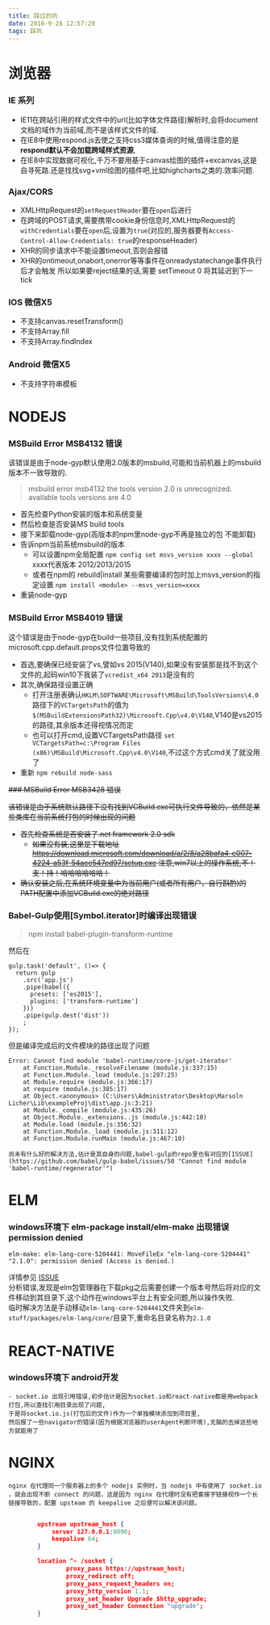 ```yaml
---
title: 踩过的坑
date: 2016-9-28 12:57:29
tags: 踩坑
---
```



# 浏览器

### IE 系列

 - IE11在跨站引用的样式文件中的url(比如字体文件路径)解析时,会将document文档的域作为当前域,而不是该样式文件的域.
 - 在IE8中使用respond.js去使之支持css3媒体查询的时候,值得注意的是**respond默认不会加载跨域样式资源**,
 - 在IE8中实现数据可视化,千万不要用基于canvas绘图的插件+excanvas,这是自寻死路.还是找找svg+vml绘图的插件吧,比如highcharts之类的.效率问题.

### Ajax/CORS

 - XMLHttpRequest的`setRequestHeader`要在`open`后进行
 - 在跨域的POST请求,需要携带cookie身份信息时,XMLHttpRequest的`withCredentials`要在`open`后,设置为`true`(对应的,服务器要有`Access-Control-Allow-Credentials: true`的responseHeader)
 - XHR的同步请求中不能设置timeout,否则会报错
 - XHR的ontimeout,onabort,onerror等等事件在onreadystatechange事件执行后才会触发 所以如果要reject结果的话,需要 setTimeout 0 将其延迟到下一tick

<!--more-->

### IOS 微信X5

 - 不支持canvas.resetTransform()
 - 不支持Array.fill
 - 不支持Array.findIndex 

### Android 微信X5

 - 不支持字符串模板

# NODEJS

### MSBuild Error MSB4132 错误 

该错误是由于node-gyp默认使用2.0版本的msbuild,可能和当前机器上的msbuild版本不一致导致的.

> msbuild error msb4132 the tools version 2.0 is unrecognized. available tools versions are 4.0

- 首先检查Python安装的版本和系统变量
- 然后检查是否安装MS build tools
- 接下来卸载node-gyp(高版本的npm里node-gyp不再是独立的包 不能卸载)
- 告诉npm当前系统msbuild的版本
	- 可以设置npm全局配置 `npm config set msvs_version xxxx --global` xxxx代表版本 2012/2013/2015  
	- 或者在npm的 rebuild|install 某些需要编译的包时加上msvs_version的指定设置 `npm install <module> --msvs_version=xxxx`
- 重装node-gyp

### MSBuild Error MSB4019 错误

这个错误是由于node-gyp在build一些项目,没有找到系统配置的microsoft.cpp.default.props文件位置导致的

- 首选,要确保已经安装了vs,譬如vs 2015(V140),如果没有安装那是找不到这个文件的,起码win10下我装了`vcredist_x64 2013`是没有的
- 其次,确保路径设置正确
	- 打开注册表确认`HKLM\SOFTWARE\Microsoft\MSBuild\ToolsVersions\4.0`路径下的`VCTargetsPath`的值为`$(MSBuildExtensionsPath32)\Microsoft.Cpp\v4.0\V140`,V140是vs2015的路径,其余版本还得视情况而定
	- 也可以打开cmd,设置VCTargetsPath路径 `set VCTargetsPath=c:\Program Files (x86)\MSBuild\Microsoft.Cpp\v4.0\V140`,不过这个方式cmd关了就没用了
- 重新 `npm rebuild node-sass`

<strike>
### MSBuild Error MSB3428 错误

该错误是由于系统默认路径下没有找到VCBuild.exe可执行文件导致的，依然是某些类库在当前系统打包的时候出现的问题

- 首先检查系统是否安装了.net framework 2.0 sdk
	- 如果没有装,这里是下载地址 https://download.microsoft.com/download/a/2/8/a28bafa4-c007-4224-a53f-54aee547ed97/setup.exe 注意,win7以上的操作系统,不！支！持！哈哈哈哈哈哈！ 
- 确认安装之后,在系统环境变量中为当前用户(或者所有用户，自行斟酌)的PATH配置中添加VCBuild.exe的绝对路径
</strike>

### Babel-Gulp使用[Symbol.iterator]时编译出现错误 

> npm install babel-plugin-transform-runtime

然后在

	gulp.task('default', ()=> {
	  return gulp
	    .src('app.js')
	    .pipe(babel({
	      presets: ['es2015'],
	      plugins: ['transform-runtime']
	    }))
	    .pipe(gulp.dest('dist'))
	    ;
	});

但是编译完成后的文件模块的路径出现了问题

	Error: Cannot find module 'babel-runtime/core-js/get-iterator'
	    at Function.Module._resolveFilename (module.js:337:15)
	    at Function.Module._load (module.js:287:25)
	    at Module.require (module.js:366:17)
	    at require (module.js:385:17)
	    at Object.<anonymous> (C:\Users\Administrator\Desktop\Marsoln Licher\Lib\exampleProj\dist\app.js:3:21)
	    at Module._compile (module.js:435:26)
	    at Object.Module._extensions..js (module.js:442:10)
	    at Module.load (module.js:356:32)
	    at Function.Module._load (module.js:311:12)
	    at Function.Module.runMain (module.js:467:10)

	尚未有什么好的解决方法,估计是其自身的问题,babel-gulp的repo里也有对应的[ISSUE](https://github.com/babel/gulp-babel/issues/50 "Cannot find module 'babel-runtime/regenerator'")

# ELM

### windows环境下 elm-package install/elm-make 出现错误permission denied

	elm-make: elm-lang-core-5204441: MoveFileEx "elm-lang-core-5204441" "2.1.0": permission denied (Access is denied.)

详情参见 [ISSUE](https://github.com/elm-lang/elm-platform/issues/81)  
分析错误,发现是elm包管理器在下载pkg之后需要创建一个版本号然后将对应的文件移动到其目录下,这个动作在windows平台上有安全问题,所以操作失败.  
临时解决方法是手动移动`elm-lang-core-5204441`文件夹到`elm-stuff/packages/elm-lang/core/`目录下,重命名目录名称为`2.1.0`

# REACT-NATIVE

### windows环境下 android开发 

	- socket.io 出现引用错误,初步估计是因为socket.io和react-native都是用webpack打包,所以查找引用目录出现了问题,
	于是将socket.io.js(打包后的文件)作为一个单独模块添加到项目里,
	然后报了一些navigator的错误(因为根据浏览器的userAgent判断环境),无脑的去掉这些地方就能用了

# NGINX

	nginx 在代理同一个服务器上的多个 nodejs 实例时，当 nodejs 中有使用了 socket.io ，就会出现不断 connect 的问题，这是因为 nginx 在代理时没有把套接字链接视作一个长链接导致的，配置 upsteam 的 keepalive 之后便可以解决该问题。

```json

		upstream upstream_host {
			server 127.0.0.1:8090;
			keepalive 64;
		}

		location ^~ /socket {
				proxy_pass https://upstream_host;
				proxy_redirect off;
				proxy_pass_request_headers on;
				proxy_http_version 1.1;
				proxy_set_header Upgrade $http_upgrade;
				proxy_set_header Connection "upgrade";
		}

```